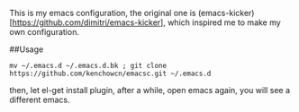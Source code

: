 This is my emacs configuration, the original one is (emacs-kicker)[https://github.com/dimitri/emacs-kicker], which inspired me to make my own configuration.

##Usage

    mv ~/.emacs.d ~/.emacs.d.bk ; git clone https://github.com/kenchowcn/emacsc.git ~/.emacs.d

then, let el-get install plugin, after a while, open emacs again, you will see a different emacs.
